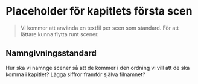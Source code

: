 # Placeholder för kapitlets första scen

> Vi kommer att använda en textfil per scen som standard. För att lättare kunna flytta runt scener.

## Namngivningsstandard

Hur ska vi namnge scener så att de kommer i den ordning vi vill att de ska komma i kapitlet? Lägga siffror framför själva filnamnet? 
